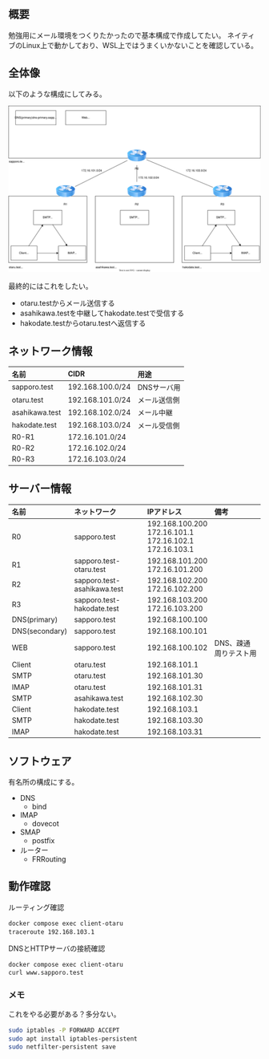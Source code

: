 ## 概要
勉強用にメール環境をつくりたかったので基本構成で作成してたい。
ネイティブのLinux上で動かしており、WSL上ではうまくいかないことを確認している。

## 全体像
以下のような構成にしてみる。

![](docs/mail-local.drawio.svg)

最終的にはこれをしたい。

- otaru.testからメール送信する
- asahikawa.testを中継してhakodate.testで受信する
- hakodate.testからotaru.testへ返信する

## ネットワーク情報

| 名前             | CIDR             | 用途      |
| :------------- | :--------------- | :------ |
| sapporo.test   | 192.168.100.0/24 | DNSサーバ用 |
| otaru.test     | 192.168.101.0/24 | メール送信側  |
| asahikawa.test | 192.168.102.0/24 | メール中継   |
| hakodate.test  | 192.168.103.0/24 | メール受信側  |
| R0-R1          | 172.16.101.0/24  |         |
| R0-R2          | 172.16.102.0/24  |         |
| R0-R3          | 172.16.103.0/24  |         |

## サーバー情報

| 名前           | ネットワーク                | IPアドレス                                                      | 備考                  |
|:---------------|:----------------------------|:----------------------------------------------------------------|:----------------------|
| R0             | sapporo.test                | 192.168.100.200<br>172.16.101.1<br>172.16.102.1<br>172.16.103.1 |                       |
| R1             | sapporo.test-otaru.test     | 192.168.101.200<br>172.16.101.200                               |                       |
| R2             | sapporo.test-asahikawa.test | 192.168.102.200<br>172.16.102.200                               |                       |
| R3             | sapporo.test-hakodate.test  | 192.168.103.200<br>172.16.103.200                               |                       |
| DNS(primary)   | sapporo.test                | 192.168.100.100                                                 |                       |
| DNS(secondary) | sapporo.test                | 192.168.100.101                                                 |                       |
| WEB            | sapporo.test                | 192.168.100.102                                                 | DNS、疎通周りテスト用 |
| Client         | otaru.test                  | 192.168.101.1                                                   |                       |
| SMTP           | otaru.test                  | 192.168.101.30                                                  |                       |
| IMAP           | otaru.test                  | 192.168.101.31                                                  |                       |
| SMTP           | asahikawa.test              | 192.168.102.30                                                  |                       |
| Client         | hakodate.test               | 192.168.103.1                                                   |                       |
| SMTP           | hakodate.test               | 192.168.103.30                                                  |                       |
| IMAP           | hakodate.test               | 192.168.103.31                                                  |                       |

## ソフトウェア
有名所の構成にする。
- DNS
	- bind
- IMAP
	- dovecot
- SMAP
	- postfix
- ルーター
	- FRRouting

## 動作確認

ルーティング確認

```bash
docker compose exec client-otaru
traceroute 192.168.103.1
```

DNSとHTTPサーバの接続確認

```bash
docker compose exec client-otaru
curl www.sapporo.test
```


### メモ
これをやる必要がある？多分ない。

```bash
sudo iptables -P FORWARD ACCEPT
sudo apt install iptables-persistent
sudo netfilter-persistent save
```
